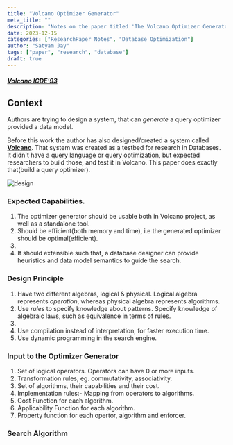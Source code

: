 ```yaml
---
title: "Volcano Optimizer Generator"
meta_title: ""
description: "Notes on the paper titled 'The Volcano Optimizer Generator: Extensibility and Efficient Search'"
date: 2023-12-15
categories: ["ResearchPaper Notes", "Database Optimization"]
author: "Satyam Jay"
tags: ["paper", "research", "database"]
draft: true
---
```


##### [Volcano ICDE'93](https://15721.courses.cs.cmu.edu/spring2019/papers/22-optimizer1/graefe-icde1993.pdf)

## Context

Authors are trying to design a system, that can *generate* a query optimizer provided a data model.

Before this work the author has also designed/created a system called **[Volcano](https://paperhub.s3.amazonaws.com/dace52a42c07f7f8348b08dc2b186061.pdf)**.
That system was created as a testbed for research in Databases.
It didn't have a query language or query optimization, but expected researchers to build those, and test it in Volcano.
This paper does exactly that(build a query optimizer).

![design](/images/volcano.png)
### Expected Capabilities.
1. The optimizer generator should be usable both in Volcano project, as well as a standalone tool.
2. Should be efficient(both memory and time), i.e the generated optimizer should be optimal(efficient).
3.
4. It should extensible such that, a database designer can provide heuristics and data model semantics to guide the search.

### Design Principle
1. Have two different algebras, logical & physical. Logical algebra represents *operation*, whereas physical algebra represents
algorithms.
2. Use *rules* to specify knowledge about patterns. Specify knowledge of algebraic laws, such as equivalence in terms of rules.
3. 
4. Use compilation instead of interpretation, for faster execution time.
5. Use dynamic programming in the search engine.

### Input to the Optimizer Generator
1. Set of logical operators. Operators can have 0 or more inputs.
2. Transformation rules, eg. commutativity, associativity.
3. Set of algorithms, their capabilities and their cost.
4. Implementation rules:- Mapping from operators to algorithms.
5. Cost Function for each algorithm.
6. Applicability Function for each algorithm.
7. Property function for each opertor, algorithm and enforcer.

### Search Algorithm


